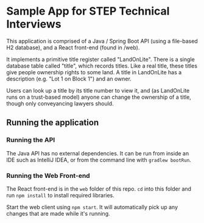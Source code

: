 # Sample App for STEP Technical Interviews

This application is comprised of a Java / Spring Boot API (using a file-based H2 database), and a React front-end (found in /web).

It implements a primitive title register called "LandOnLite". There is a single database table called "title", which records titles. Like 
a real title, these titles give people ownership rights to some land. A title in LandOnLite has a description (e.g. "Lot 1 on Block 1") 
and an owner.

Users can look up a title by its title number to view it, and (as LandOnLite runs on a trust-based model) anyone can change the ownership 
of a title, though only conveyancing lawyers should.

## Running the application

### Running the API

The Java API has no external dependencies. It can be run from inside an IDE such as IntelliJ IDEA, or from the command line with 
`gradlew bootRun`.

### Running the Web Front-end

The React front-end is in the `web` folder of this repo. `cd` into this folder and run `npm install` to install required libraries.

Start the web client using `npm start`. It will automatically pick up any changes that are made while it's running.
